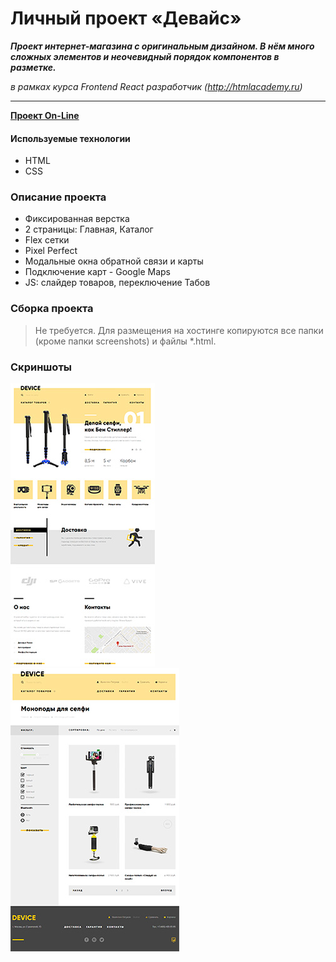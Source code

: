# Личный проект «Девайс»  
***Проект интернет-магазина с оригинальным дизайном. В нём много сложных элементов и неочевидный порядок компонентов в разметке.***

_в рамках курса Frontend React разработчик (http://htmlacademy.ru)_
- - -

__[Проект On-Line](https://device.dendev.ru)__  

#### Используемые технологии
*   HTML
*   CSS

### Описание проекта

*   Фиксированная верстка
*   2 страницы: Главная, Каталог
*   Flex сетки
*   Pixel Perfect
*   Модальные окна обратной связи и карты
*   Подключение карт - Google Maps
*   JS: слайдер товаров, переключение Табов

### Сборка проекта
>Не требуется. Для размещения на хостинге копируются все папки (кроме папки screenshots) и файлы *.html.

### Скриншоты  
![Скриншот Главная](/screenshots/index.jpg)
![Скриншот Каталог](/screenshots/catalog.jpg)
